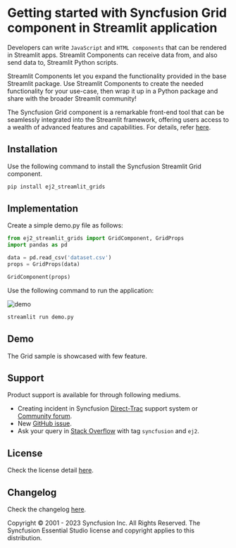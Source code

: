 # Getting started with Syncfusion Grid component in Streamlit application

Developers can write `JavaScript` and `HTML components` that can be rendered in Streamlit apps. Streamlit Components can receive data from, and also send data to, Streamlit Python scripts.

Streamlit Components let you expand the functionality provided in the base Streamlit package. Use Streamlit Components to create the needed functionality for your use-case, then wrap it up in a Python package and share with the broader Streamlit community!

The Syncfusion Grid component is a remarkable front-end tool that can be seamlessly integrated into the Streamlit framework, offering users access to a wealth of advanced features and capabilities. For details, refer [here](https://www.syncfusion.com/react-components/react-data-grid).

## Installation

Use the following command to install the Syncfusion Streamlit Grid component.

```sh
pip install ej2_streamlit_grids
```

## Implementation

Create a simple demo.py file as follows:

```py
from ej2_streamlit_grids import GridComponent, GridProps
import pandas as pd

data = pd.read_csv('dataset.csv')
props = GridProps(data)

GridComponent(props)
```

Use the following command to run the application:

![demo](./demos/ej2_streamlit_grids_demo.gif)

```sh
streamlit run demo.py
```

## Demo

The Grid sample is showcased with few feature.

## Support

Product support is available for through following mediums.

* Creating incident in Syncfusion [Direct-Trac](https://www.syncfusion.com/support/directtrac/incidents/?utm_source=npm&utm_medium=listing&utm_campaign=javascript-layout-npm) support system or [Community forum](https://www.syncfusion.com/forums/essential-js2/?utm_source=npm&utm_medium=listing&utm_campaign=javascript-layout-npm).
* New [GitHub issue](https://github.com/syncfusion/ej2-javascript-ui-controls/issues/new/?utm_source=npm&utm_medium=listing&utm_campaign=javascript-layout-npm).
* Ask your query in [Stack Overflow](https://stackoverflow.com/?utm_source=npm&utm_medium=listing&utm_campaign=javascript-layout-npm) with tag `syncfusion` and `ej2`.

## License

Check the license detail [here](https://github.com/syncfusion/ej2-javascript-ui-controls/blob/master/license/?utm_source=npm&utm_medium=listing&utm_campaign=javascript-layout-npm).

## Changelog

Check the changelog [here](https://github.com/syncfusion/ej2-javascript-ui-controls/blob/master/controls/layouts/CHANGELOG.md/?utm_source=npm&utm_medium=listing&utm_campaign=javascript-layout-npm).

Copyright © 2001 - 2023 Syncfusion Inc. All Rights Reserved. The Syncfusion Essential Studio license and copyright applies to this distribution.
